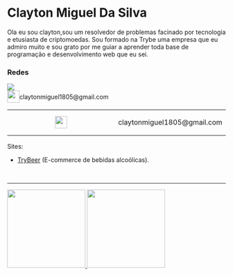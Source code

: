 # Clayton Miguel Da Silva

Ola eu sou clayton,sou um resolvedor de problemas facinado por tecnologia e etusiasta de criptomoedas. Sou formado na Trybe uma empresa que eu admiro muito e sou grato por me guiar a aprender toda base de programação e desenvolvimento web que eu sei.

### Redes

<p>
  <a href="https://www.linkedin.com/in/claytonmiguel/" target="_blank"><img src="https://img.shields.io/badge/-LinkedIn-%230077B5?style=for-the-badge&logo=linkedin&logoColor=white" target="_blank"></a>
  <span style="display: flex; align-items: center;"><img src="https://img.utdstc.com/icon/d45/968/d4596826d4f754b25204f92f7e52c0ab24552edd8f9e4c50f1edce160a1104ba:200" target="_blank" height="28px"><span>claytonmiguel1805@gmail.com</span></span>
</p>

  <table>
  <tr>
    <td width="50%" align="center" vertical-align="middle">
      <img src="https://img.utdstc.com/icon/d45/968/d4596826d4f754b25204f92f7e52c0ab24552edd8f9e4c50f1edce160a1104ba:200" target="_blank" height="28px">
    </td>
    <td width="50%" align="center" vertical-align="middle">
      <p> claytonmiguel1805@gmail.com</p>
    </td>
  </tr>
</table>

Sites:
  - [TryBeer](https://main-group-6-front.herokuapp.com/) (E-commerce de bebidas alcoólicas).

<br/>
<hr/>

  <a href="https://github.com/Clayton1805">
  <img height="180em" src="https://github-readme-stats.vercel.app/api?username=Clayton1805&show_icons=true&theme=chartreuse&include_all_commits=true&count_private=true&hide_border=true"/>
  <img height="180em" src="https://github-readme-stats.vercel.app/api/top-langs/?username=Clayton1805&layout=compact&langs_count=7&theme=chartreuse&hide_border=true"/>
</div>

<!--
**Clayton1805/Clayton1805** is a ✨ _special_ ✨ repository because its `README.md` (this file) appears on your GitHub profile.

Here are some ideas to get you started:

- 🔭 I’m currently working on ...
- 🌱 I’m currently learning ...
- 👯 I’m looking to collaborate on ...
- 🤔 I’m looking for help with ...
- 💬 Ask me about ...
- 📫 How to reach me: ...
- 😄 Pronouns: ...
- ⚡ Fun fact: ...
-->
